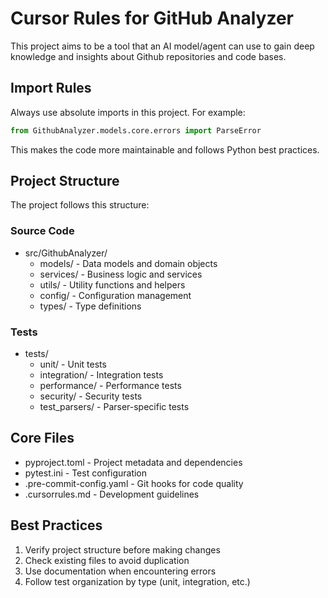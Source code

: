 # Cursor Rules for GitHub Analyzer

This project aims to be a tool that an AI model/agent can use to gain deep knowledge and insights about Github repositories and code bases.

## Import Rules

Always use absolute imports in this project. For example:

```python
from GithubAnalyzer.models.core.errors import ParseError
```

This makes the code more maintainable and follows Python best practices.

## Project Structure

The project follows this structure:

### Source Code

- src/GithubAnalyzer/
  - models/     - Data models and domain objects
  - services/   - Business logic and services
  - utils/      - Utility functions and helpers
  - config/     - Configuration management
  - types/      - Type definitions

### Tests

- tests/
  - unit/           - Unit tests
  - integration/    - Integration tests
  - performance/    - Performance tests
  - security/       - Security tests
  - test_parsers/   - Parser-specific tests

## Core Files

- pyproject.toml         - Project metadata and dependencies
- pytest.ini            - Test configuration
- .pre-commit-config.yaml - Git hooks for code quality
- .cursorrules.md       - Development guidelines

## Best Practices

1. Verify project structure before making changes
2. Check existing files to avoid duplication
3. Use documentation when encountering errors
4. Follow test organization by type (unit, integration, etc.)
